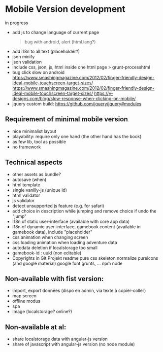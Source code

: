 # Mobile Version development

in progress
* add js to change language of current page
    > bug with android, alert (html.lang?)
* add i18n to all text (placeholder?)
* json minify
* json validation
* include css, json, js, html inside one html page > grunt-processhtml
* bug click slow on android
    https://www.smashingmagazine.com/2012/02/finger-friendly-design-ideal-mobile-touchscreen-target-sizes/
    https://www.smashingmagazine.com/2012/02/finger-friendly-design-ideal-mobile-touchscreen-target-sizes/
    https://y-designs.com/blog/slow-response-when-clicking-on-mobile/
* jquery custom build: https://github.com/jquery/jquery#modules

## Requirement of minimal mobile version
* nice minimalist layout
* playability: require only one hand (the other hand has the book)
* as few lib, tool as possible
* no framework

## Technical aspects
* other assets as bundle?
* autosave (when)
* html template
* single vanilly-js (unique id)
* html validator
* js validator
* detect unsupported js feature (e.g. for safari)
* add choice in description while jumping and remove choice if undo the "jump"
* i18n of static user-interface (available with core app data)
* i18n of dynamic user-interface, gamebook content (available in gamebook data), include "placeholder"
* css animation when changing screen
* css loading animation when loading adventure data
* autodata deletion if localstorage too small
* gamebook-id : uuid (non editable)
* Copyrights in Git Projekt readme
    pure css
    skeleton
    normalize
    pureicons (and google material)
    google font
    grunts, ...
    npm
    node
    
## Non-available with fist version:
* import, export données (dispo en admin, via texte à copier-coller)
* map screen
* offline modus
* spa
* image (localstorage? online?)

## Non-available at al:
* share localstorage data with angular-js version
* share of javascript with angular-js version (no node module)
